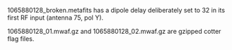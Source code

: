 1065880128_broken.metafits has a dipole delay deliberately set to 32 in its
first RF input (antenna 75, pol Y).

1065880128_01.mwaf.gz and 1065880128_02.mwaf.gz are gzipped cotter flag files.

